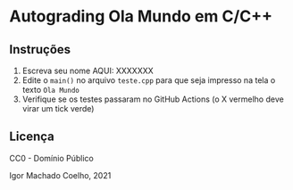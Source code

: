 # Autograding Ola Mundo em C/C++

## Instruções

1. Escreva seu nome AQUI: XXXXXXX
2. Edite o `main()` no arquivo `teste.cpp` para que seja impresso na tela o texto `Ola Mundo`
3. Verifique se os testes passaram no GitHub Actions (o X vermelho deve virar um tick verde)

## Licença

CC0 - Domínio Público

Igor Machado Coelho, 2021
